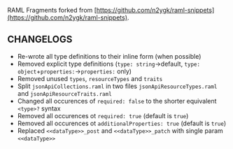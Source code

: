 RAML Fragments forked from [https://github.com/n2ygk/raml-snippets](https://github.com/n2ygk/raml-snippets).

## CHANGELOGS

* Re-wrote all type definitions to their inline form (when possible)
* Removed explicit type definitions (`type: string`->default, `type: object`+`properties:`->`properties:` only)
* Removed unused `types`, `resourceTypes` and `traits`
* Split `jsonApiCollections.raml` in two files `jsonApiResourceTypes.raml` and `jsonApiResourceTraits.raml`
* Changed all occurences of `required: false` to the shorter equivalent `<type>?` syntax
* Removed all occurences ot `required: true` (default is `true`)
* Removed all occurences ot `additionalProperties: true` (default is `true`)
* Replaced `<<dataType>>_post` and `<<dataType>>_patch` with single param `<<dataType>>`
